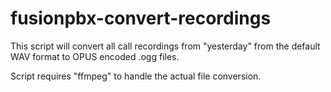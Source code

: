 # fusionpbx-convert-recordings
This script will convert all call recordings from "yesterday" from the default WAV format to OPUS encoded .ogg files.

Script requires "ffmpeg" to handle the actual file conversion.  

